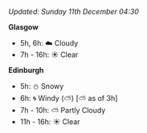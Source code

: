 *Updated: Sunday 11th December 04:30*

**Glasgow**

* 5h, 6h: :cloud: Cloudy
* 7h - 16h: :sunny: Clear

**Edinburgh**

* 5h: :snowman: Snowy
* 6h: :cyclone: Windy (:partly_sunny:) [:partly_sunny: as of 3h]
* 7h - 10h: :partly_sunny: Partly Cloudy
* 11h - 16h: :sunny: Clear

